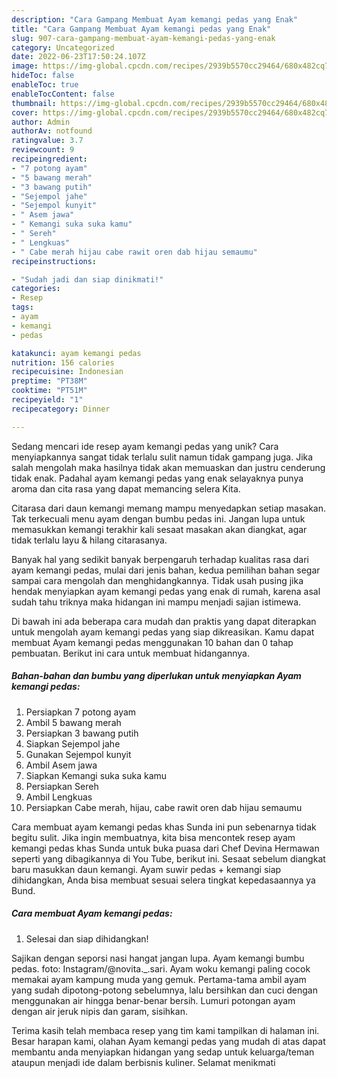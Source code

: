 ```yaml
---
description: "Cara Gampang Membuat Ayam kemangi pedas yang Enak"
title: "Cara Gampang Membuat Ayam kemangi pedas yang Enak"
slug: 907-cara-gampang-membuat-ayam-kemangi-pedas-yang-enak
category: Uncategorized
date: 2022-06-23T17:50:24.107Z
image: https://img-global.cpcdn.com/recipes/2939b5570cc29464/680x482cq70/ayam-kemangi-pedas-foto-resep-utama.jpg
hideToc: false
enableToc: true
enableTocContent: false
thumbnail: https://img-global.cpcdn.com/recipes/2939b5570cc29464/680x482cq70/ayam-kemangi-pedas-foto-resep-utama.jpg
cover: https://img-global.cpcdn.com/recipes/2939b5570cc29464/680x482cq70/ayam-kemangi-pedas-foto-resep-utama.jpg
author: Admin
authorAv: notfound
ratingvalue: 3.7
reviewcount: 9
recipeingredient:
- "7 potong ayam"
- "5 bawang merah"
- "3 bawang putih"
- "Sejempol jahe"
- "Sejempol kunyit"
- " Asem jawa"
- " Kemangi suka suka kamu"
- " Sereh"
- " Lengkuas"
- " Cabe merah hijau cabe rawit oren dab hijau semaumu"
recipeinstructions:

- "Sudah jadi dan siap dinikmati!"
categories:
- Resep
tags:
- ayam
- kemangi
- pedas

katakunci: ayam kemangi pedas 
nutrition: 156 calories
recipecuisine: Indonesian
preptime: "PT38M"
cooktime: "PT51M"
recipeyield: "1"
recipecategory: Dinner

---
```





Sedang mencari ide resep ayam kemangi pedas yang unik? Cara menyiapkannya sangat tidak terlalu sulit namun tidak gampang juga. Jika salah mengolah maka hasilnya tidak akan memuaskan dan justru cenderung tidak enak. Padahal ayam kemangi pedas yang enak selayaknya punya aroma dan cita rasa yang dapat memancing selera Kita.





Citarasa dari daun kemangi memang mampu menyedapkan setiap masakan. Tak terkecuali menu ayam dengan bumbu pedas ini. Jangan lupa untuk memasukkan kemangi terakhir kali sesaat masakan akan diangkat, agar tidak terlalu layu &amp; hilang citarasanya.

Banyak hal yang sedikit banyak berpengaruh terhadap kualitas rasa dari ayam kemangi pedas, mulai dari jenis bahan, kedua pemilihan bahan segar sampai cara mengolah dan menghidangkannya. Tidak usah pusing jika hendak menyiapkan ayam kemangi pedas yang enak di rumah, karena asal sudah tahu triknya maka hidangan ini mampu menjadi sajian istimewa.






Di bawah ini ada beberapa cara mudah dan praktis yang dapat diterapkan untuk mengolah ayam kemangi pedas yang siap dikreasikan. Kamu dapat membuat Ayam kemangi pedas menggunakan 10 bahan dan 0 tahap pembuatan. Berikut ini cara untuk membuat hidangannya.

<!--inarticleads1-->

##### Bahan-bahan dan bumbu yang diperlukan untuk menyiapkan Ayam kemangi pedas:

1. Persiapkan 7 potong ayam
1. Ambil 5 bawang merah
1. Persiapkan 3 bawang putih
1. Siapkan Sejempol jahe
1. Gunakan Sejempol kunyit
1. Ambil  Asem jawa
1. Siapkan  Kemangi suka suka kamu
1. Persiapkan  Sereh
1. Ambil  Lengkuas
1. Persiapkan  Cabe merah, hijau, cabe rawit oren dab hijau semaumu


Cara membuat ayam kemangi pedas khas Sunda ini pun sebenarnya tidak begitu sulit. Jika ingin membuatnya, kita bisa mencontek resep ayam kemangi pedas khas Sunda untuk buka puasa dari Chef Devina Hermawan seperti yang dibagikannya di You Tube, berikut ini. Sesaat sebelum diangkat baru masukkan daun kemangi. Ayam suwir pedas + kemangi siap dihidangkan, Anda bisa membuat sesuai selera tingkat kepedasaannya ya Bund. 

<!--inarticleads2-->

##### Cara membuat Ayam kemangi pedas:


1. Selesai dan siap dihidangkan!

Sajikan dengan seporsi nasi hangat jangan lupa. Ayam kemangi bumbu pedas. foto: Instagram/@novita._.sari. Ayam woku kemangi paling cocok memakai ayam kampung muda yang gemuk. Pertama-tama ambil ayam yang sudah dipotong-potong sebelumnya, lalu bersihkan dan cuci dengan menggunakan air hingga benar-benar bersih. Lumuri potongan ayam dengan air jeruk nipis dan garam, sisihkan. 

Terima kasih telah membaca resep yang tim kami tampilkan di halaman ini. Besar harapan kami, olahan Ayam kemangi pedas yang mudah di atas dapat membantu anda menyiapkan hidangan yang sedap untuk keluarga/teman ataupun menjadi ide dalam berbisnis kuliner. Selamat menikmati
